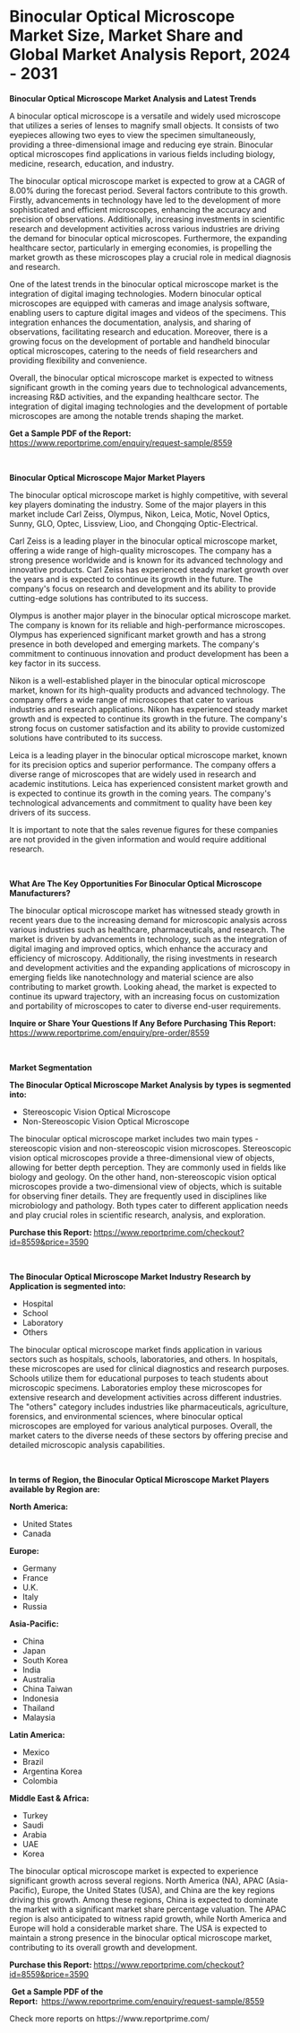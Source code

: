 <p><h1>Binocular Optical Microscope Market Size, Market Share and Global Market Analysis Report, 2024 - 2031</h1></p><p><strong>Binocular Optical Microscope Market Analysis and Latest Trends</strong></p>
<p><p>A binocular optical microscope is a versatile and widely used microscope that utilizes a series of lenses to magnify small objects. It consists of two eyepieces allowing two eyes to view the specimen simultaneously, providing a three-dimensional image and reducing eye strain. Binocular optical microscopes find applications in various fields including biology, medicine, research, education, and industry.</p><p>The binocular optical microscope market is expected to grow at a CAGR of 8.00% during the forecast period. Several factors contribute to this growth. Firstly, advancements in technology have led to the development of more sophisticated and efficient microscopes, enhancing the accuracy and precision of observations. Additionally, increasing investments in scientific research and development activities across various industries are driving the demand for binocular optical microscopes. Furthermore, the expanding healthcare sector, particularly in emerging economies, is propelling the market growth as these microscopes play a crucial role in medical diagnosis and research.</p><p>One of the latest trends in the binocular optical microscope market is the integration of digital imaging technologies. Modern binocular optical microscopes are equipped with cameras and image analysis software, enabling users to capture digital images and videos of the specimens. This integration enhances the documentation, analysis, and sharing of observations, facilitating research and education. Moreover, there is a growing focus on the development of portable and handheld binocular optical microscopes, catering to the needs of field researchers and providing flexibility and convenience.</p><p>Overall, the binocular optical microscope market is expected to witness significant growth in the coming years due to technological advancements, increasing R&D activities, and the expanding healthcare sector. The integration of digital imaging technologies and the development of portable microscopes are among the notable trends shaping the market.</p></p>
<p><strong>Get a Sample PDF of the Report:&nbsp;</strong> <a href="https://www.reportprime.com/enquiry/request-sample/8559">https://www.reportprime.com/enquiry/request-sample/8559</a></p>
<p>&nbsp;</p>
<p><strong>Binocular Optical Microscope Major Market Players</strong></p>
<p><p>The binocular optical microscope market is highly competitive, with several key players dominating the industry. Some of the major players in this market include Carl Zeiss, Olympus, Nikon, Leica, Motic, Novel Optics, Sunny, GLO, Optec, Lissview, Lioo, and Chongqing Optic-Electrical.</p><p>Carl Zeiss is a leading player in the binocular optical microscope market, offering a wide range of high-quality microscopes. The company has a strong presence worldwide and is known for its advanced technology and innovative products. Carl Zeiss has experienced steady market growth over the years and is expected to continue its growth in the future. The company's focus on research and development and its ability to provide cutting-edge solutions has contributed to its success.</p><p>Olympus is another major player in the binocular optical microscope market. The company is known for its reliable and high-performance microscopes. Olympus has experienced significant market growth and has a strong presence in both developed and emerging markets. The company's commitment to continuous innovation and product development has been a key factor in its success.</p><p>Nikon is a well-established player in the binocular optical microscope market, known for its high-quality products and advanced technology. The company offers a wide range of microscopes that cater to various industries and research applications. Nikon has experienced steady market growth and is expected to continue its growth in the future. The company's strong focus on customer satisfaction and its ability to provide customized solutions have contributed to its success.</p><p>Leica is a leading player in the binocular optical microscope market, known for its precision optics and superior performance. The company offers a diverse range of microscopes that are widely used in research and academic institutions. Leica has experienced consistent market growth and is expected to continue its growth in the coming years. The company's technological advancements and commitment to quality have been key drivers of its success.</p><p>It is important to note that the sales revenue figures for these companies are not provided in the given information and would require additional research.</p></p>
<p>&nbsp;</p>
<p><strong>What Are The Key Opportunities For Binocular Optical Microscope Manufacturers?</strong></p>
<p><p>The binocular optical microscope market has witnessed steady growth in recent years due to the increasing demand for microscopic analysis across various industries such as healthcare, pharmaceuticals, and research. The market is driven by advancements in technology, such as the integration of digital imaging and improved optics, which enhance the accuracy and efficiency of microscopy. Additionally, the rising investments in research and development activities and the expanding applications of microscopy in emerging fields like nanotechnology and material science are also contributing to market growth. Looking ahead, the market is expected to continue its upward trajectory, with an increasing focus on customization and portability of microscopes to cater to diverse end-user requirements.</p></p>
<p><strong>Inquire or Share Your Questions If Any Before Purchasing This Report:</strong> <a href="https://www.reportprime.com/enquiry/pre-order/8559">https://www.reportprime.com/enquiry/pre-order/8559</a></p>
<p>&nbsp;</p>
<p><strong>Market Segmentation</strong></p>
<p><strong>The Binocular Optical Microscope Market Analysis by types is segmented into:</strong></p>
<p><ul><li>Stereoscopic Vision Optical Microscope</li><li>Non-Stereoscopic Vision Optical Microscope</li></ul></p>
<p><p>The binocular optical microscope market includes two main types - stereoscopic vision and non-stereoscopic vision microscopes. Stereoscopic vision optical microscopes provide a three-dimensional view of objects, allowing for better depth perception. They are commonly used in fields like biology and geology. On the other hand, non-stereoscopic vision optical microscopes provide a two-dimensional view of objects, which is suitable for observing finer details. They are frequently used in disciplines like microbiology and pathology. Both types cater to different application needs and play crucial roles in scientific research, analysis, and exploration.</p></p>
<p><strong>Purchase this Report:&nbsp;</strong><a href="https://www.reportprime.com/checkout?id=8559&price=3590">https://www.reportprime.com/checkout?id=8559&price=3590</a></p>
<p>&nbsp;</p>
<p><strong>The Binocular Optical Microscope Market Industry Research by Application is segmented into:</strong></p>
<p><ul><li>Hospital</li><li>School</li><li>Laboratory</li><li>Others</li></ul></p>
<p><p>The binocular optical microscope market finds application in various sectors such as hospitals, schools, laboratories, and others. In hospitals, these microscopes are used for clinical diagnostics and research purposes. Schools utilize them for educational purposes to teach students about microscopic specimens. Laboratories employ these microscopes for extensive research and development activities across different industries. The "others" category includes industries like pharmaceuticals, agriculture, forensics, and environmental sciences, where binocular optical microscopes are employed for various analytical purposes. Overall, the market caters to the diverse needs of these sectors by offering precise and detailed microscopic analysis capabilities.</p></p>
<p>&nbsp;</p>
<p><strong>In terms of Region, the Binocular Optical Microscope Market Players available by Region are:</strong></p>
<p>
    <p> <strong> North America: </strong>
        <ul>
            <li>United States</li>
            <li>Canada</li>
        </ul>
        </p> 
    <p> <strong> Europe: </strong>
        <ul>
            <li>Germany</li>
            <li>France</li>
            <li>U.K.</li>
            <li>Italy</li>
            <li>Russia</li>
        </ul>
        </p> 
    <p> <strong> Asia-Pacific: </strong>
        <ul>
            <li>China</li>
            <li>Japan</li>
            <li>South Korea</li>
            <li>India</li>
            <li>Australia</li>
            <li>China Taiwan</li>
            <li>Indonesia</li>
            <li>Thailand</li>
            <li>Malaysia</li>
        </ul>
        </p> 
    <p> <strong> Latin America: </strong>
        <ul>
            <li>Mexico</li>
            <li>Brazil</li>
            <li>Argentina Korea</li>
            <li>Colombia</li>
        </ul>
        </p> 
    <p> <strong> Middle East & Africa: </strong>
        <ul>
            <li>Turkey</li>
            <li>Saudi</li>
            <li>Arabia</li>
            <li>UAE</li>
            <li>Korea</li>
        </ul>
    </p>
    </p>
<p><p>The binocular optical microscope market is expected to experience significant growth across several regions. North America (NA), APAC (Asia-Pacific), Europe, the United States (USA), and China are the key regions driving this growth. Among these regions, China is expected to dominate the market with a significant market share percentage valuation. The APAC region is also anticipated to witness rapid growth, while North America and Europe will hold a considerable market share. The USA is expected to maintain a strong presence in the binocular optical microscope market, contributing to its overall growth and development.</p></p>
<p><strong>Purchase this Report: </strong><a href="https://www.reportprime.com/checkout?id=8559&price=3590">https://www.reportprime.com/checkout?id=8559&price=3590</a></p>
<p>&nbsp;<strong>Get a Sample PDF of the Report:&nbsp;&nbsp;</strong><a href="https://www.reportprime.com/enquiry/request-sample/8559">https://www.reportprime.com/enquiry/request-sample/8559</a></p>
<p><strong></strong></p>
<p>Check more reports on https://www.reportprime.com/</p>